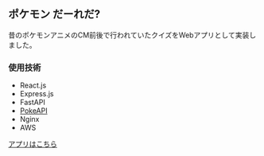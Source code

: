 ## ポケモン だーれだ?
昔のポケモンアニメのCM前後で行われていたクイズをWebアプリとして実装しました。

### 使用技術
* React.js
* Express.js
* FastAPI
* [PokeAPI](https://pokeapi.co/)
* Nginx
* AWS

[アプリはこちら](http://reitan4742.site)